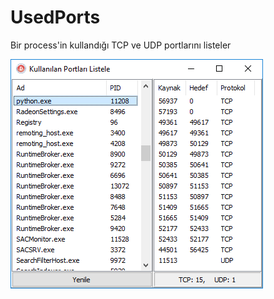 # UsedPorts
Bir process'in kullandığı TCP ve UDP portlarını listeler

![Ekran Görüntüsü](https://github.com/SimaWB/UsedPorts/blob/master/sc.png)